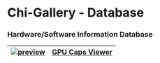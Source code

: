 # Chi-Gallery - Database

### Hardware/Software Information Database

|[![preview](https://github.com/Shedou/Chi-Gallery/assets/19572158/4bb176c0-802b-45c3-81ef-9525486dbd61)](https://github.com/Shedou/Chi-Gallery/tree/main/Database/GPU-Caps-Viewer)|[GPU Caps Viewer](https://github.com/Shedou/Chi-Gallery/tree/main/Database/GPU-Caps-Viewer)|
|-|-|
